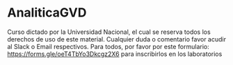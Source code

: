 # AnaliticaGVD
Curso dictado por la Universidad Nacional, el cual se reserva todos los derechos de uso de este material. Cualquier duda o comentario favor acudir al Slack o Email respectivos.
Para todos, por favor por este formulario: https://forms.gle/oeT4TbYo3Dkcgz2X6  para inscribirlos en los laboratorios
